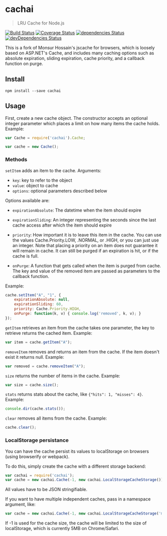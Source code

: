 cachai
======

> LRU Cache for Node.js

[![Build Status](https://secure.travis-ci.org/rstuven/node-cachai.png?branch=master)](http://travis-ci.org/rstuven/node-cachai)
[![Coverage Status](https://coveralls.io/repos/rstuven/node-cachai/badge.svg)](https://coveralls.io/r/rstuven/node-cachai)
[![dependencies Status](https://david-dm.org/rstuven/node-cachai.svg)](https://david-dm.org/rstuven/node-cachai#info=dependencies)
[![devDependencies Status](https://david-dm.org/rstuven/node-cachai/dev-status.svg)](https://david-dm.org/rstuven/node-cachai#info=devDependencies)


This is a fork of Monsur Hossain's jscache for browsers, which is loosely based on ASP.NET's Cache, and includes many caching options such as absolute expiration, sliding expiration, cache priority, and a callback function on purge.


Install
-------

    npm install --save cachai


Usage
-----

First, create a new cache object.
The constructor accepts an optional integer
parameter which places a limit on how many
items the cache holds.
Example:
``` javascript
var Cache = require('cachai').Cache;

var cache = new Cache();
```

### Methods

`setItem` adds an item to the cache. Arguments:
- `key`: 		 	key to refer to the object
- `value`: 	 	object to cache
- `options`:	optional parameters described below

Options available are:

- `expirationAbsolute`:
The datetime when the item should expire

- `expirationSliding`:
An integer representing the seconds since
the last cache access after which the item
should expire

- `priority`:
How important it is to leave this item in the cache.
You can use the values Cache.Priority.LOW, .NORMAL, or
.HIGH, or you can just use an integer.  Note that
placing a priority on an item does not guarantee
it will remain in cache.  It can still be purged if
an expiration is hit, or if the cache is full.

- `onPurge`:
A function that gets called when the item is purged
from cache.  The key and value of the removed item
are passed as parameters to the callback function.

Example:
``` javascript
cache.setItem("A", "1", {
	expirationAbsolute: null,
	expirationSliding: 60,
	priority: Cache.Priority.HIGH,
	onPurge: function(k, v) { console.log('removed', k, v); }
});
```

`getItem` retrieves an item from the cache
takes one parameter, the key to retrieve
returns the cached item.
Example:
``` javascript
var item = cache.getItem("A");
```

`removeItem` removes and returns an item from the cache.
If the item doesn't exist it returns null.
Example:
``` javascript
var removed = cache.removeItem("A");
```

`size` returns the number of items in the cache.
Example:
``` javascript
var size = cache.size();
```

`stats` returns stats about the cache, like `{"hits": 1, "misses": 4}`.
Example:
``` javascript
console.dir(cache.stats());
```

`clear` removes all items from the cache.
Example:
``` javascript
cache.clear();
```


### LocalStorage persistance

You can have the cache persist its values to localStorage on browsers
(using browserify or webpack).

To do this, simply create the cache with a different storage backend:

``` javascript
var cachai = require('cachai');
var cache = new cachai.Cache(-1, new cachai.LocalStorageCacheStorage());
```

All values have to be JSON stringifiable.

If you want to have multiple independent caches,
pass in a namespace argument, like:

``` javascript
var cache = new cachai.Cache(-1, new cachai.LocalStorageCacheStorage('myNameSpace'));
```

If -1 is used for the cache size, the cache will be limited to the size of localStorage, which is currently 5MB on Chrome/Safari.

